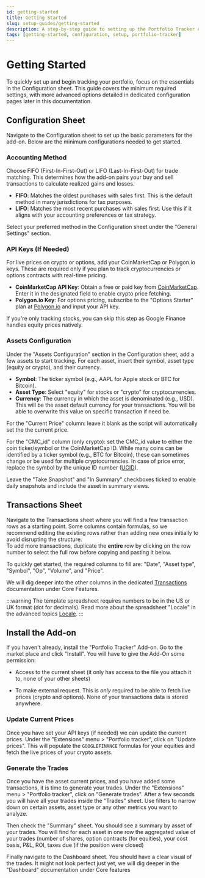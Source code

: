 ```yaml
---
id: getting-started
title: Getting Started
slug: setup-guides/getting-started
description: A step-by-step guide to setting up the Portfolio Tracker Add-on with minimum configuration to begin tracking your investments.
tags: [getting-started, configuration, setup, portfolio-tracker]
---
```


# Getting Started

To quickly set up and begin tracking your portfolio, focus on the essentials in the Configuration sheet. This guide covers the minimum required settings, with more advanced options detailed in dedicated configuration pages later in this documentation.

## Configuration Sheet

Navigate to the Configuration sheet to set up the basic parameters for the add-on. Below are the minimum configurations needed to get started.

### Accounting Method

Choose FIFO (First-In-First-Out) or LIFO (Last-In-First-Out) for trade matching. This determines how the add-on pairs your buy and sell transactions to calculate realized gains and losses.

- **FIFO**: Matches the oldest purchases with sales first. This is the default method in many jurisdictions for tax purposes.
- **LIFO**: Matches the most recent purchases with sales first. Use this if it aligns with your accounting preferences or tax strategy.

Select your preferred method in the Configuration sheet under the "General Settings" section.

### API Keys (If Needed)

For live prices on crypto or options, add your CoinMarketCap or Polygon.io keys. These are required only if you plan to track cryptocurrencies or options contracts with real-time pricing.

- **CoinMarketCap API Key**: Obtain a free or paid key from [CoinMarketCap](https://coinmarketcap.com/api/). Enter it in the designated field to enable crypto price fetching.
- **Polygon.io Key**: For options pricing, subscribe to the "Options Starter" plan at [Polygon.io](https://polygon.io/options) and input your API key.

If you're only tracking stocks, you can skip this step as Google Finance handles equity prices natively.

### Assets Configuration

Under the "Assets Configuration" section in the Configuration sheet, add a few assets to start tracking. For each asset, insert their symbol, asset type (equity or crypto), and their currency.

- **Symbol**: The ticker symbol (e.g., AAPL for Apple stock or BTC for Bitcoin).
- **Asset Type**: Select "equity" for stocks or "crypto" for cryptocurrencies.
- **Currency**: The currency in which the asset is denominated (e.g., USD). This will be the asset default currency for your transactions. You will be able to overwrite this value on specific transaction if need be.

For the "Current Price" column: leave it blank as the script will automatically set the the current price.

For the "CMC_id" column (only crypto): set the CMC_id value to either the coin ticker/symbol or the CoinMarketCap ID. While many coins can be identified by a ticker symbol (e.g., BTC for Bitcoin), these can sometimes change or be used for multiple cryptocurrencies. In case of price error, replace the symbol by the unique ID number ([UCID](https://support.coinmarketcap.com/hc/en-us/articles/20092704479515-Unified-Cryptoasset-ID-UCID)).

Leave the "Take Snapshot" and "In Summary" checkboxes ticked to enable daily snapshots and include the asset in summary views.

## Transactions Sheet

Navigate to the Transactions sheet where you will find a few transaction rows as a starting point. Some columns contain formulas, so we recommend editing the existing rows rather than adding new ones initially to avoid disrupting the structure.  
To add more transactions, duplicate the **entire** row by clicking on the row number to select the full row before copying and pasting it below.

To quickly get started, the required columns to fill are: "Date", "Asset type", "Symbol", "Op", "Volume", and "Price".

We will dig deeper into the other columns in the dedicated [Transactions](/core/transactions) documentation under Core Features.

:::warning
The template spreadsheet requires numbers to be in the US or UK format (dot for decimals). Read more about the spreadsheet "Locale" in the advanced topics [Locale](/advanced/locale).
:::

## Install the Add-on

If you haven't already, install the "Portfolio Tracker" Add-on. Go to the market place and click "Install".
You will have to give the Add-On some permission:

- Access to the current sheet (it only has access to the file you attach it to, none of your other sheets)

- To make external request. This is _only_ required to be able to fetch live prices (crypto and options). None of your transactions data is stored anywhere.

### Update Current Prices

Once you have set your API keys (if needed) we can update the current prices. Under the "Extensions" menu > "Portfolio tracker", click on "Update prices".
This will populate the `GOOGLEFINANCE` formulas for your equities and fetch the live prices of your crypto assets.

### Generate the Trades

Once you have the asset current prices, and you have added some transactions, it is time to generate your trades.
Under the "Extensions" menu > "Portfolio tracker", click on "Generate trades". After a few seconds you will have all your trades inside the "Trades" sheet. Use filters to narrow down on certain assets, asset type or any other metrics you want to analyze.

Then check the "Summary" sheet. You should see a summary by asset of your trades. You will find for each asset in one row the aggregated value of your trades (number of shares, option contracts (for equities), your cost basis, P&L, ROI, taxes due (if the position were closed)

Finally navigate to the Dashboard sheet. You should have a clear visual of the trades. It might not look perfect just yet, we will dig deeper in the "Dashboard" documentation under Core features
